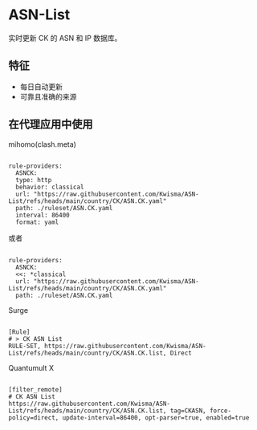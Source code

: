 
# ASN-List
    
实时更新 CK 的 ASN 和 IP 数据库。
    
## 特征
    
- 每日自动更新
- 可靠且准确的来源
    
## 在代理应用中使用
    
mihomo(clash.meta)
   
<pre><code class="language-javascript">
rule-providers:
  ASNCK:
  type: http
  behavior: classical
  url: "https://raw.githubusercontent.com/Kwisma/ASN-List/refs/heads/main/country/CK/ASN.CK.yaml"
  path: ./ruleset/ASN.CK.yaml
  interval: 86400
  format: yaml
</code></pre>

或者

<pre><code class="language-javascript">
rule-providers:
  ASNCK:
  <<: *classical
  url: "https://raw.githubusercontent.com/Kwisma/ASN-List/refs/heads/main/country/CK/ASN.CK.yaml"
  path: ./ruleset/ASN.CK.yaml
</code></pre>
    
Surge
    
<pre><code class="language-javascript">
[Rule]
# > CK ASN List
RULE-SET, https://raw.githubusercontent.com/Kwisma/ASN-List/refs/heads/main/country/CK/ASN.CK.list, Direct
</code></pre>
    
Quantumult X
    
<pre><code class="language-javascript">
[filter_remote]
# CK ASN List
https://raw.githubusercontent.com/Kwisma/ASN-List/refs/heads/main/country/CK/ASN.CK.list, tag=CKASN, force-policy=direct, update-interval=86400, opt-parser=true, enabled=true
</code></pre>
